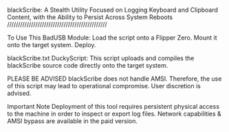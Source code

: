 blackScribe: A Stealth Utility Focused on Logging Keyboard and Clipboard Content, with the Ability to Persist Across System Reboots
//////////////////////////////////////////////

To Use This BadUSB Module:
Load the script onto a Flipper Zero.
Mount it onto the target system.
Deploy.

blackScribe.txt DuckyScript:
This script uploads and compiles the blackScribe source code directly onto the target system.

PLEASE BE ADVISED
blackScribe does not handle AMSI. 
Therefore, the use of this script may lead to operational compromise. 
User discretion is advised.

Important Note
Deployment of this tool requires persistent physical access to the machine in order to inspect or export log files. 
Network capabilities & AMSI bypass are available in the paid version.
